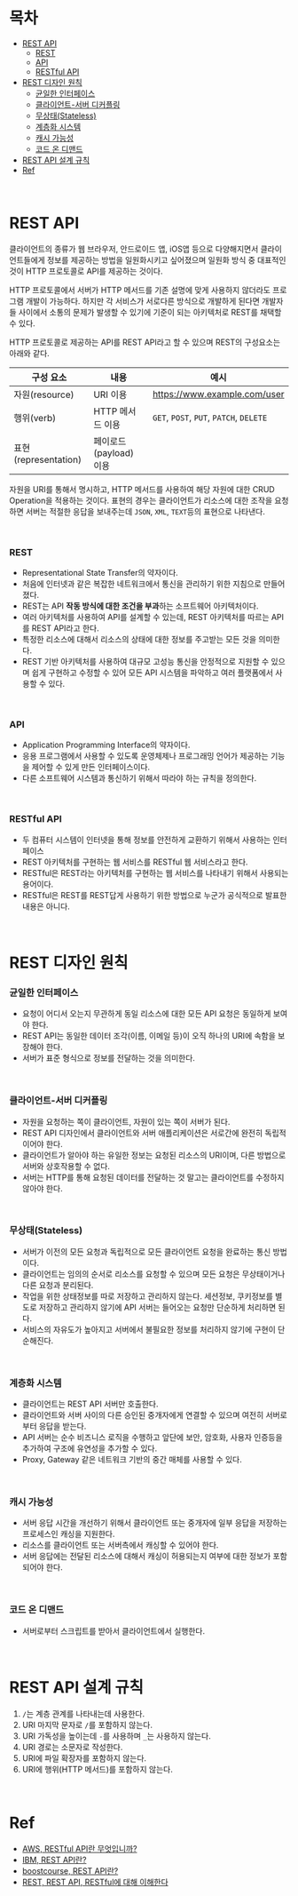 # 목차

- [REST API](#rest-api)
  - [REST](#rest)
  - [API](#api)
  - [RESTful API](#restful-api)
- [REST 디자인 원칙](#rest-디자인-원칙)
  - [균일한 인터페이스](#균일한-인터페이스)
  - [클라이언트-서버 디커플링](#클라이언트-서버-디커플링)
  - [무상태(Stateless)](#무상태stateless)
  - [계층화 시스템](#계층화-시스템)
  - [캐시 가능성](#캐시-가능성)
  - [코드 온 디맨드](#코드-온-디맨드)
- [REST API 설계 규칙](#rest-api-설계-규칙)
- [Ref](#ref)

<br>

# REST API

클라이언트의 종류가 웹 브라우저, 안드로이드 앱, iOS앱 등으로 다양해지면서 클라이언트들에게 정보를 제공하는 방법을 일원화시키고 싶어졌으며 일원화 방식 중 대표적인 것이 HTTP 프로토콜로 API를 제공하는 것이다.

HTTP 프로토콜에서 서버가 HTTP 메서드를 기존 설명에 맞게 사용하지 않더라도 프로그램 개발이 가능하다. 하지만 각 서비스가 서로다른 방식으로 개발하게 된다면 개발자들 사이에서 소통의 문제가 발생할 수 있기에 기준이 되는 아키텍처로 REST를 채택할 수 있다.

HTTP 프로토콜로 제공하는 API를 REST API라고 할 수 있으며 REST의 구성요소는 아래와 같다.

| 구성 요소            | 내용                   | 예시                                    |
| -------------------- | ---------------------- | --------------------------------------- |
| 자원(resource)       | URI 이용               | https://www.example.com/user            |
| 행위(verb)           | HTTP 메서드 이용       | `GET`, `POST`, `PUT`, `PATCH`, `DELETE` |
| 표현(representation) | 페이로드(payload) 이용 |

자원을 URI를 통해서 명시하고, HTTP 메서드를 사용하여 해당 자원에 대한 CRUD Operation을 적용하는 것이다. 표현의 경우는 클라이언트가 리소스에 대한 조작을 요청하면 서버는 적절한 응답을 보내주는데 `JSON`, `XML`, `TEXT`등의 표현으로 나타낸다.

<br>

### REST

- Representational State Transfer의 약자이다.
- 처음에 인터넷과 같은 복잡한 네트워크에서 통신을 관리하기 위한 지침으로 만들어졌다.
- REST는 API **작동 방식에 대한 조건을 부과**하는 소프트웨어 아키텍처이다.
- 여러 아키텍처를 사용하여 API를 설계할 수 있는데, REST 아키텍처를 따르는 API를 REST API라고 한다.
- 특정한 리소스에 대해서 리소스의 상태에 대한 정보를 주고받는 모든 것을 의미한다.
- REST 기반 아키텍처를 사용하여 대규모 고성능 통신을 안정적으로 지원할 수 있으며 쉽게 구현하고 수정할 수 있어 모든 API 시스템을 파악하고 여러 플랫폼에서 사용할 수 있다.

<br>

### API

- Application Programming Interface의 약자이다.
- 응용 프로그램에서 사용할 수 있도록 운영체제나 프로그래밍 언어가 제공하는 기능을 제어할 수 있게 만든 인터페이스이다.
- 다른 소프트웨어 시스템과 통신하기 위해서 따라야 하는 규칙을 정의한다.

<br>

### RESTful API

- 두 컴퓨터 시스템이 인터넷을 통해 정보를 안전하게 교환하기 위해서 사용하는 인터페이스
- REST 아키텍처를 구현하는 웹 서비스를 RESTful 웹 서비스라고 한다.
- RESTful은 REST라는 아키텍처를 구현하는 웹 서비스를 나타내기 위해서 사용되는 용어이다.
- RESTful은 REST를 REST답게 사용하기 위한 방법으로 누군가 공식적으로 발표한 내용은 아니다.

<br>

# REST 디자인 원칙

### 균일한 인터페이스

- 요청이 어디서 오는지 무관하게 동일 리소스에 대한 모든 API 요청은 동일하게 보여야 한다.
- REST API는 동일한 데이터 조각(이름, 이메일 등)이 오직 하나의 URI에 속함을 보장해야 한다.
- 서버가 표준 형식으로 정보를 전달하는 것을 의미한다.

<br>

### 클라이언트-서버 디커플링

- 자원을 요청하는 쪽이 클라이언트, 자원이 있는 쪽이 서버가 된다.
- REST API 디자인에서 클라이언트와 서버 애플리케이션은 서로간에 완전히 독립적이어야 한다.
- 클라이언트가 알아야 하는 유일한 정보는 요청된 리소스의 URI이며, 다른 방법으로 서버와 상호작용할 수 없다.
- 서버는 HTTP를 통해 요청된 데이터를 전달하는 것 말고는 클라이언트를 수정하지 않아야 한다.

<br>

### 무상태(Stateless)

- 서버가 이전의 모든 요청과 독립적으로 모든 클라이언트 요청을 완료하는 통신 방법이다.
- 클라이언트는 임의의 순서로 리소스를 요청할 수 있으며 모든 요청은 무상태이거나 다른 요청과 분리된다.
- 작업을 위한 상태정보를 따로 저장하고 관리하지 않는다. 세션정보, 쿠키정보를 별도로 저장하고 관리하지 않기에 API 서버는 들어오는 요청만 단순하게 처리하면 된다.
- 서비스의 자유도가 높아지고 서버에서 불필요한 정보를 처리하지 않기에 구현이 단순해진다.

<br>

### 계층화 시스템

- 클라이언트는 REST API 서버만 호출한다.
- 클라이언트와 서버 사이의 다른 승인된 중개자에게 연결할 수 있으며 여전히 서버로부터 응답을 받는다.
- API 서버는 순수 비즈니스 로직을 수행하고 앞단에 보안, 암호화, 사용자 인증등을 추가하여 구조에 유연성을 추가할 수 있다.
- Proxy, Gateway 같은 네트워크 기반의 중간 매체를 사용할 수 있다.

<br>

### 캐시 가능성

- 서버 응답 시간을 개선하기 위해서 클라이언트 또는 중개자에 일부 응답을 저장하는 프로세스인 캐싱을 지원한다.
- 리소스를 클라이언트 또는 서버측에서 캐싱할 수 있어야 한다.
- 서버 응답에는 전달된 리소스에 대해서 캐싱이 허용되는지 여부에 대한 정보가 포함되어야 한다.

<br>

### 코드 온 디맨드

- 서버로부터 스크립트를 받아서 클라이언트에서 실행한다.

<br>

# REST API 설계 규칙

1. `/`는 계층 관계를 나타내는데 사용한다.
2. URI 마지막 문자로 `/`를 포함하지 않는다.
3. URI 가독성을 높이는데 `-`를 사용하며 `_`는 사용하지 않는다.
4. URI 경로는 소문자로 작성한다.
5. URI에 파일 확장자를 포함하지 않는다.
6. URI에 행위(HTTP 메서드)를 포함하지 않는다.

<br>

# Ref

- [AWS, RESTful API란 무엇입니까?](https://aws.amazon.com/ko/what-is/restful-api/)
- [IBM, REST API란?](https://www.ibm.com/kr-ko/topics/rest-apis)
- [boostcourse, REST API란?](https://www.boostcourse.org/web316/lecture/16740?isDesc=false)
- [REST, REST API, RESTful에 대해 이해한다](https://gmlwjd9405.github.io/2018/09/21/rest-and-restful.html)
